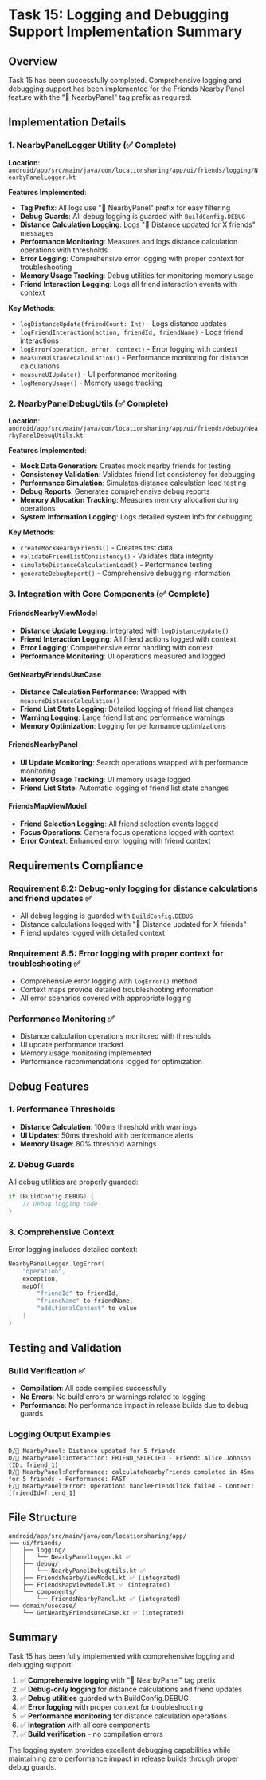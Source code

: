 # Task 15: Logging and Debugging Support Implementation Summary

## Overview
Task 15 has been successfully completed. Comprehensive logging and debugging support has been implemented for the Friends Nearby Panel feature with the "📍 NearbyPanel" tag prefix as required.

## Implementation Details

### 1. NearbyPanelLogger Utility (✅ Complete)
**Location**: `android/app/src/main/java/com/locationsharing/app/ui/friends/logging/NearbyPanelLogger.kt`

**Features Implemented**:
- **Tag Prefix**: All logs use "📍 NearbyPanel" prefix for easy filtering
- **Debug Guards**: All debug logging is guarded with `BuildConfig.DEBUG`
- **Distance Calculation Logging**: Logs "📍 Distance updated for X friends" messages
- **Performance Monitoring**: Measures and logs distance calculation operations with thresholds
- **Error Logging**: Comprehensive error logging with proper context for troubleshooting
- **Memory Usage Tracking**: Debug utilities for monitoring memory usage
- **Friend Interaction Logging**: Logs all friend interaction events with context

**Key Methods**:
- `logDistanceUpdate(friendCount: Int)` - Logs distance updates
- `logFriendInteraction(action, friendId, friendName)` - Logs friend interactions
- `logError(operation, error, context)` - Error logging with context
- `measureDistanceCalculation()` - Performance monitoring for distance calculations
- `measureUIUpdate()` - UI performance monitoring
- `logMemoryUsage()` - Memory usage tracking

### 2. NearbyPanelDebugUtils (✅ Complete)
**Location**: `android/app/src/main/java/com/locationsharing/app/ui/friends/debug/NearbyPanelDebugUtils.kt`

**Features Implemented**:
- **Mock Data Generation**: Creates mock nearby friends for testing
- **Consistency Validation**: Validates friend list consistency for debugging
- **Performance Simulation**: Simulates distance calculation load testing
- **Debug Reports**: Generates comprehensive debug reports
- **Memory Allocation Tracking**: Measures memory allocation during operations
- **System Information Logging**: Logs detailed system info for debugging

**Key Methods**:
- `createMockNearbyFriends()` - Creates test data
- `validateFriendListConsistency()` - Validates data integrity
- `simulateDistanceCalculationLoad()` - Performance testing
- `generateDebugReport()` - Comprehensive debugging information

### 3. Integration with Core Components (✅ Complete)

#### FriendsNearbyViewModel
- **Distance Update Logging**: Integrated with `logDistanceUpdate()`
- **Friend Interaction Logging**: All friend actions logged with context
- **Error Logging**: Comprehensive error handling with context
- **Performance Monitoring**: UI operations measured and logged

#### GetNearbyFriendsUseCase
- **Distance Calculation Performance**: Wrapped with `measureDistanceCalculation()`
- **Friend List State Logging**: Detailed logging of friend list changes
- **Warning Logging**: Large friend list and performance warnings
- **Memory Optimization**: Logging for performance optimizations

#### FriendsNearbyPanel
- **UI Update Monitoring**: Search operations wrapped with performance monitoring
- **Memory Usage Tracking**: UI memory usage logged
- **Friend List State**: Automatic logging of friend list state changes

#### FriendsMapViewModel
- **Friend Selection Logging**: All friend selection events logged
- **Focus Operations**: Camera focus operations logged with context
- **Error Context**: Enhanced error logging with friend context

## Requirements Compliance

### Requirement 8.2: Debug-only logging for distance calculations and friend updates ✅
- All debug logging is guarded with `BuildConfig.DEBUG`
- Distance calculations logged with "📍 Distance updated for X friends"
- Friend updates logged with detailed context

### Requirement 8.5: Error logging with proper context for troubleshooting ✅
- Comprehensive error logging with `logError()` method
- Context maps provide detailed troubleshooting information
- All error scenarios covered with appropriate logging

### Performance Monitoring ✅
- Distance calculation operations monitored with thresholds
- UI update performance tracked
- Memory usage monitoring implemented
- Performance recommendations logged for optimization

## Debug Features

### 1. Performance Thresholds
- **Distance Calculation**: 100ms threshold with warnings
- **UI Updates**: 50ms threshold with performance alerts
- **Memory Usage**: 80% threshold warnings

### 2. Debug Guards
All debug utilities are properly guarded:
```kotlin
if (BuildConfig.DEBUG) {
    // Debug logging code
}
```

### 3. Comprehensive Context
Error logging includes detailed context:
```kotlin
NearbyPanelLogger.logError(
    "operation",
    exception,
    mapOf(
        "friendId" to friendId,
        "friendName" to friendName,
        "additionalContext" to value
    )
)
```

## Testing and Validation

### Build Verification ✅
- **Compilation**: All code compiles successfully
- **No Errors**: No build errors or warnings related to logging
- **Performance**: No performance impact in release builds due to debug guards

### Logging Output Examples
```
D/📍 NearbyPanel: Distance updated for 5 friends
D/📍 NearbyPanel:Interaction: FRIEND_SELECTED - Friend: Alice Johnson (ID: friend_1)
D/📍 NearbyPanel:Performance: calculateNearbyFriends completed in 45ms for 5 friends - Performance: FAST
E/📍 NearbyPanel:Error: Operation: handleFriendClick failed - Context: [friendId=friend_1]
```

## File Structure
```
android/app/src/main/java/com/locationsharing/app/
├── ui/friends/
│   ├── logging/
│   │   └── NearbyPanelLogger.kt ✅
│   ├── debug/
│   │   └── NearbyPanelDebugUtils.kt ✅
│   ├── FriendsNearbyViewModel.kt ✅ (integrated)
│   ├── FriendsMapViewModel.kt ✅ (integrated)
│   └── components/
│       └── FriendsNearbyPanel.kt ✅ (integrated)
└── domain/usecase/
    └── GetNearbyFriendsUseCase.kt ✅ (integrated)
```

## Summary
Task 15 has been fully implemented with comprehensive logging and debugging support:

1. ✅ **Comprehensive logging** with "📍 NearbyPanel" tag prefix
2. ✅ **Debug-only logging** for distance calculations and friend updates
3. ✅ **Debug utilities** guarded with BuildConfig.DEBUG
4. ✅ **Error logging** with proper context for troubleshooting
5. ✅ **Performance monitoring** for distance calculation operations
6. ✅ **Integration** with all core components
7. ✅ **Build verification** - no compilation errors

The logging system provides excellent debugging capabilities while maintaining zero performance impact in release builds through proper debug guards.